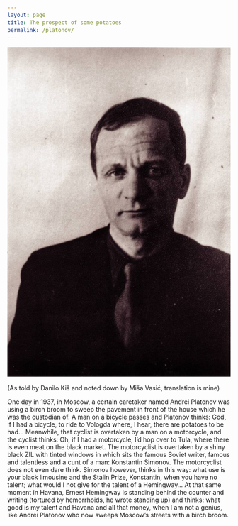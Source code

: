 ```yaml
---
layout: page
title: The prospect of some potatoes
permalink: /platonov/
---
```


![platonov_then](/images/platonov.jpg)

(As told by Danilo Kiš and noted down by Miša Vasić, translation is mine)

One day in 1937, in Moscow, a certain caretaker named Andrei Platonov was using a birch broom to sweep the pavement in front of the house which he was the custodian of. A man on a bicycle passes and Platonov thinks: God, if I had a bicycle, to ride to Vologda where, I hear, there are potatoes to be had… Meanwhile, that cyclist is overtaken by a man on a motorcycle, and the cyclist thinks: Oh, if I had a motorcycle, I’d hop over to Tula, where there is even meat on the black market. The motorcyclist is overtaken by a shiny black ZIL with tinted windows in which sits the famous Soviet writer, famous and talentless and a cunt of a man: Konstantin Simonov. The motorcyclist does not even dare think. Simonov however, thinks in this way: what use is your black limousine and the Stalin Prize, Konstantin, when you have no talent; what would I not give for the talent of a Hemingway… At that same moment in Havana, Ernest Hemingway is standing behind the counter and writing (tortured by hemorrhoids, he wrote standing up) and thinks: what good is my talent and Havana and all that money, when I am not a genius, like Andrei Platonov who now sweeps Moscow’s streets with a birch broom.
